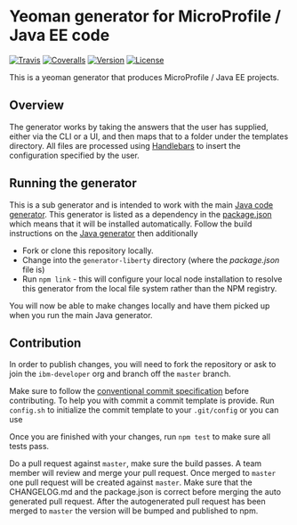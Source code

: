 # Yeoman generator for MicroProfile / Java EE code

[![Travis][img-travis]][url-travis]
[![Coveralls][img-coveralls-master]][url-coveralls-master]
[![Version][img-version]][url-npm]
[![License][img-license]][url-npm]

[img-travis]: https://travis-ci.org/ibm-developer/generator-ibm-java-liberty.svg?branch=master
[url-travis]: https://travis-ci.org/ibm-developer/generator-ibm-java-liberty

[img-coveralls-master]: https://coveralls.io/repos/github/ibm-developer/generator-ibm-java-liberty/badge.svg
[url-coveralls-master]: https://coveralls.io/github/ibm-developer/generator-ibm-java-liberty

[img-version]: https://img.shields.io/npm/v/generator-ibm-java-liberty.svg
[url-npm]: https://www.npmjs.com/package/generator-ibm-java-liberty
[img-license]: https://img.shields.io/npm/l/generator-ibm-java-liberty.svg

This is a yeoman generator that produces MicroProfile / Java EE projects.

## Overview
The generator works by taking the answers that the user has supplied, either via the CLI or a UI, and then maps that
to a folder under the templates directory. All files are processed using [Handlebars](http://handlebarsjs.com) to insert the configuration specified by the user.

## Running the generator

This is a sub generator and is intended to work with the main [Java code generator](https://github.com/ibm-developer/generator-ibm-java). This generator is listed as a dependency in the [package.json](https://github.com/ibm-developer/generator-ibm-java/blob/master/generator-java/package.json) which means that it will be installed automatically. Follow the build instructions on the [Java generator](https://github.com/ibm-developer/generator-ibm-java) then additionally

* Fork or clone this repository locally.
* Change into the `generator-liberty` directory (where the *package.json* file is)
* Run `npm link` - this will configure your local node installation to resolve this generator from the local file system rather than the NPM registry.

You will now be able to make changes locally and have them picked up when you run the main Java generator.

## Contribution

In order to publish changes, you will need to fork the repository or ask to join the `ibm-developer` org and branch off the `master` branch.

Make sure to follow the [conventional commit specification](https://conventionalcommits.org/) before contributing. To help you with commit a commit template is provide.
Run `config.sh` to initialize the commit template to your `.git/config` or you can use

Once you are finished with your changes, run `npm test` to make sure all tests pass.

Do a pull request against `master`, make sure the build passes. A team member will review and merge your pull request.
Once merged to `master` one pull request will be created against `master`. Make sure that the CHANGELOG.md and the package.json is correct before merging the auto generated pull request. After the autogenerated
pull request has been merged to `master` the version will be bumped and published to npm.

